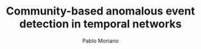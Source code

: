 ---
paperId: 28
author: Pablo Moriano
publicationauthor: Moriano, P.
title: Community-based anomalous event detection in temporal networks
pdf: --
poster: Poster_Pablo_Moriano
alt: --
type: Poster
topic: Deep Learning
subtopic: Machine Learning
link: 
conference: icml
year: 2019
tags: icml-2019-np
location: California, USA
---